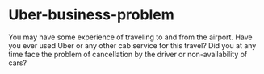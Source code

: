# Uber-business-problem
You may have some experience of traveling to and from the airport. Have you ever used Uber or any other cab service for this travel? Did you at any time face the problem of cancellation by the driver or non-availability of cars?
